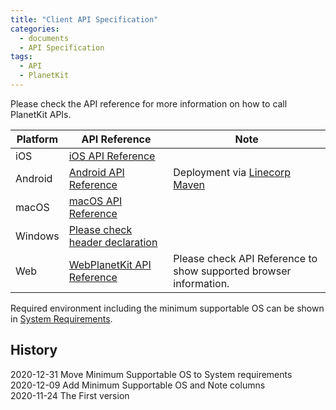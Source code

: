 ```yaml
---
title: "Client API Specification"
categories:
  - documents
  - API Specification
tags:
  - API
  - PlanetKit
---
```


Please check the API reference for more information on how to call PlanetKit APIs.

| Platform | API Reference | Note |
| --- | --- | --- |
| iOS | [iOS API Reference](https://pages.oss.navercorp.com/PlanetKit/sample-ios/docs/iOS/index.html) | |
| Android | [Android API Reference](https://oss.navercorp.com/PlanetKit/sample-android/blob/master/PlanetKit-Javadoc/index.md) | Deployment via [Linecorp Maven](https://repo.linecorp.com/service/rest/repository/browse/releases/com/linecorp/planetkit/planetkit/) |
| macOS | [macOS API Reference](https://pages.oss.navercorp.com/PlanetKit/sample-macos/docs/macOS/index.html) | |
| Windows | [Please check header declaration](https://oss.navercorp.com/PlanetKit/sample-windows/tree/master/include) | |
| Web | [WebPlanetKit API Reference](https://pages.oss.navercorp.com/PlanetKit/sample-web/) | Please check API Reference to show supported browser information.  |


Required environment including the minimum supportable OS can be shown in
[System Requirements]({{site.baseurl}}/documents/article/art-sys-requirements).

## History
2020-12-31 Move Minimum Supportable OS to System requirements<br>
2020-12-09 Add Minimum Supportable OS and Note columns<br>
2020-11-24 The First version<br>
